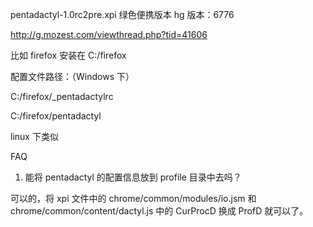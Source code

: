 pentadactyl-1.0rc2pre.xpi 绿色便携版本
hg 版本：6776


http://g.mozest.com/viewthread.php?tid=41606


比如 firefox 安装在 C:/firefox

配置文件路径：（Windows 下）

C:/firefox/_pentadactylrc

C:/firefox/pentadactyl

linux 下类似

FAQ

1. 能将 pentadactyl 的配置信息放到 profile 目录中去吗？


可以的，将 xpi 文件中的 chrome/common/modules/io.jsm 和 chrome/common/content/dactyl.js 中的 CurProcD 换成 ProfD 就可以了。
